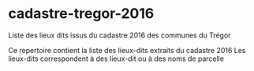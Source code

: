 # cadastre-tregor-2016
Liste des lieux dits issus du cadastre 2016 des communes du Trégor

Ce repertoire contient la liste des lieux-dits extraits du cadastre 2016
Les lieux-dits correspondent à des lieux-dit ou à des noms de parcelle
